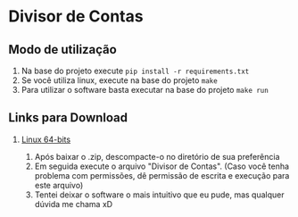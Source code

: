 # Divisor de Contas #

## Modo de utilização ##
1) Na base do projeto execute `pip install -r requirements.txt`
2) Se você utiliza linux, execute na base do projeto `make`
3) Para utilizar o software basta executar na base do projeto `make run`

## Links para Download ##
1) [Linux 64-bits](https://drive.google.com/file/d/16xJN760RQvJFfn2f-TDEnlwmS4TjW8qI/view?usp=sharing)

    1) Após baixar o .zip, descompacte-o no diretório de sua preferência
    2) Em seguida execute o arquivo "Divisor de Contas". (Caso você tenha problema com permissões, dê permissão de escrita e execução para este arquivo)
    3) Tentei deixar o software o mais intuitivo que eu pude, mas qualquer dúvida me chama xD